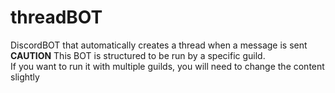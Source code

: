 # threadBOT
DiscordBOT that automatically creates a thread when a message is sent
<br>
**CAUTION**
This BOT is structured to be run by a specific guild.<br>
If you want to run it with multiple guilds, you will need to change the content slightly
